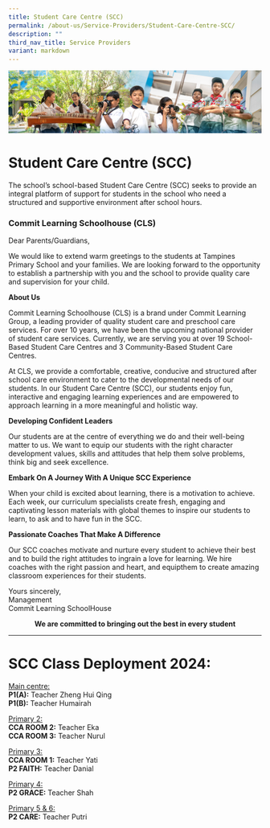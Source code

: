 ```yaml
---
title: Student Care Centre (SCC)
permalink: /about-us/Service-Providers/Student-Care-Centre-SCC/
description: ""
third_nav_title: Service Providers
variant: markdown
---
```

![](/images/AboutUs.jpg)

Student Care Centre (SCC)
=========================

The school’s school-based Student Care Centre (SCC) seeks to provide an integral platform of support for students in the school who need a structured and supportive environment after school hours.
<!--
If you are keen to enrol your child in our SCC, please refer to the information below.

<b>Application form:</b>&nbsp;[Link to Online Form](https://forms.gle/CS81S1v22FxKpGUaA)
-->

### **Commit Learning Schoolhouse (CLS)**


Dear Parents/Guardians,

We would like to extend warm greetings to the students at Tampines Primary School and your families. We are looking forward to the opportunity to establish a partnership with you and the school to provide quality care and supervision for your child.

<b>About Us</b>

Commit Learning Schoolhouse (CLS) is a brand under Commit Learning Group, a leading provider of quality student care and preschool care services. For over 10 years, we have been the upcoming national provider of student care services. Currently, we are serving you at over 19 School-Based Student Care Centres and 3 Community-Based Student Care Centres.

At CLS, we provide a comfortable, creative, conducive and structured after school care environment to cater to the developmental needs of our students. In our Student Care Centre (SCC), our students enjoy fun, interactive and engaging learning experiences and are empowered to approach learning in a more meaningful and holistic way.

<b>Developing Confident Leaders</b>

Our students are at the centre of everything we do and their well-being matter to us. We want to equip our students with the right character development values, skills and attitudes that help them solve problems, think big and seek excellence.

<b>Embark On A Journey With A Unique SCC Experience</b>

When your child is excited about learning, there is a motivation to achieve. Each week, our curriculum specialists create fresh, engaging and captivating lesson materials with global themes to inspire our students to learn, to ask and to have fun in the SCC.

<b>Passionate Coaches That Make A Difference</b>

Our SCC coaches motivate and nurture every student to achieve their best and to build the right attitudes to ingrain a love for learning. We hire coaches with the right passion and heart, and equipthem to create amazing classroom experiences for their students.

Yours sincerely,  
Management  
Commit Learning SchoolHouse

<center> <b>We are committed to bringing out the best in every student</b> </center>
<hr>

# SCC Class Deployment 2024:

<u>Main centre:</u><br>
**P1(A):** Teacher Zheng Hui Qing<br>
**P1(B):** Teacher Humairah

<u>Primary 2:</u><br>
**CCA ROOM 2:** Teacher Eka<br>
**CCA ROOM 3:** Teacher Nurul

<u>Primary 3:</u><br>
**CCA ROOM 1:** Teacher Yati<br>
**P2 FAITH:** Teacher Danial

<u>Primary 4:</u><br> 
**P2 GRACE:** Teacher Shah

<u>Primary 5 &amp; 6:</u><br> 
**P2 CARE:** Teacher Putri

